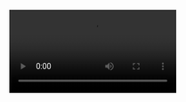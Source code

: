<video controls="" autoplay="" name="media"><source src="https://tamarindball.org/tumblr/roadtrip/05%20great%20big%20sea%20-%20excursion%20around%20the%20bay.mp3" type="audio/mpeg"></video>
